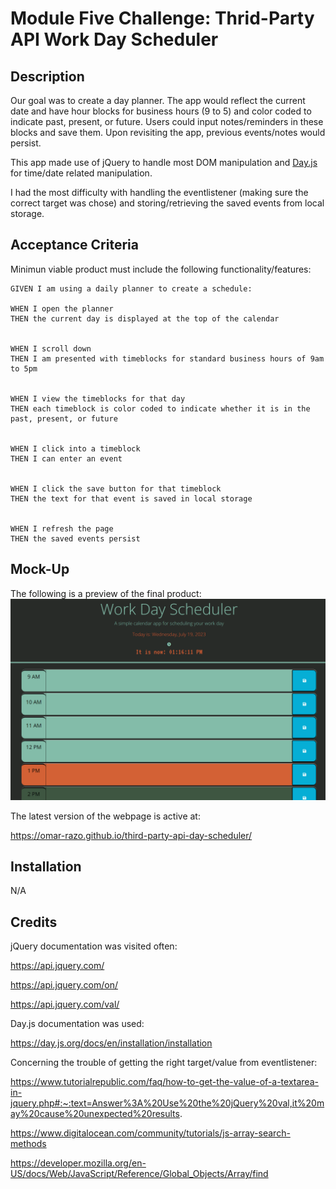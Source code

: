 # Module Five Challenge: Thrid-Party API Work Day Scheduler

## Description
Our goal was to create a day planner. The app would reflect the current date and have hour blocks for business hours (9 to 5) and color coded to indicate past, present, or future. Users could input notes/reminders in these blocks and save them. Upon revisiting the app, previous events/notes would persist.

This app made use of jQuery to handle most DOM manipulation and [Day.js](https://day.js.org/en/) for time/date related manipulation.

I had the most difficulty with handling the eventlistener (making sure the correct target was chose) and storing/retrieving the saved events from local storage.


## Acceptance Criteria

Minimun viable product must include the following functionality/features:

```
GIVEN I am using a daily planner to create a schedule:

WHEN I open the planner
THEN the current day is displayed at the top of the calendar


WHEN I scroll down
THEN I am presented with timeblocks for standard business hours of 9am to 5pm


WHEN I view the timeblocks for that day
THEN each timeblock is color coded to indicate whether it is in the past, present, or future


WHEN I click into a timeblock
THEN I can enter an event


WHEN I click the save button for that timeblock
THEN the text for that event is saved in local storage


WHEN I refresh the page
THEN the saved events persist

```

## Mock-Up

The following is a preview of the final product:
![A user clicks on slots on the color-coded calendar and edits the events.](./assets/imgs/chal5-3rd-api-sched.PNG)

The latest version of the webpage is active at:

https://omar-razo.github.io/third-party-api-day-scheduler/

## Installation

N/A

## Credits

jQuery documentation was visited often:

https://api.jquery.com/

https://api.jquery.com/on/

https://api.jquery.com/val/

Day.js documentation was used:

https://day.js.org/docs/en/installation/installation

Concerning the trouble of getting the right target/value from eventlistener:

https://www.tutorialrepublic.com/faq/how-to-get-the-value-of-a-textarea-in-jquery.php#:~:text=Answer%3A%20Use%20the%20jQuery%20val,it%20may%20cause%20unexpected%20results.

https://www.digitalocean.com/community/tutorials/js-array-search-methods

https://developer.mozilla.org/en-US/docs/Web/JavaScript/Reference/Global_Objects/Array/find